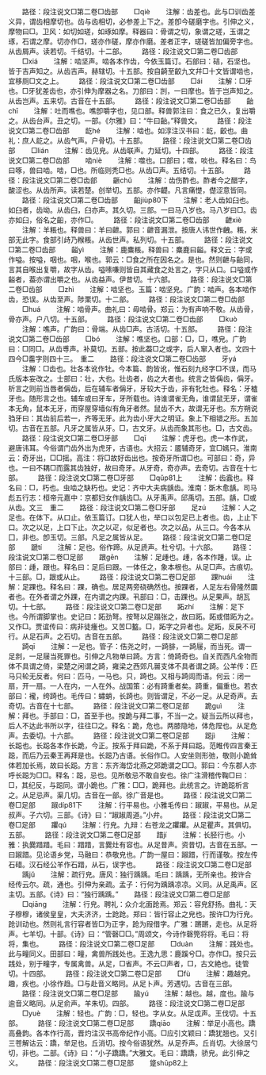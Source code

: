 <!-- { "loadSidebar": true } -->
　　路径：段注说文□第二卷□齿部
　　□qiè
　　注解：齿差也。此与□训齿差义异，谓齿相摩切也。齿与齿相切，必参差上下之。差卽今磋磨字也。引伸之义，摩物曰□。卫风：如切如瑳，如琢如摩。释器曰：骨谓之切，象谓之瑳，玉谓之琢，石谓之摩。切亦作□，瑳亦作磋，摩亦作磨。差者正字，瑳磋皆加偏旁字也。从齿屑声。读若切。千结切。十二部。
　　路径：段注说文□第二卷□齿部
　　□xiá
　　注解：啮坚声。啮各本作齿，今依玉篇订。石部曰：硈，石坚也。皆于吉声知之。从齿吉声。赫辖切。十五部。按自齮至齩九文幷□十文皆谓啮也，宜移厕□文之上。
　　路径：段注说文□第二卷□齿部
　　□ái
　　注解：□牙也。□牙犹差齿也，亦引伸为摩器之名。刀部曰：剀，一曰摩也。皆于岂声知之。从齿岂声。五来切。古音在十五部。
　　路径：段注说文□第二卷□齿部
　　齝chī
　　注解：吐而噍也。噍卽嚼字也，见口部。释兽郭注曰：食之已久，复出嚼之。从齿台声。丑之切。一部。《尔雅》曰：“牛曰齝。”释兽文。
　　路径：段注说文□第二卷□齿部
　　龁hé
　　注解：啮也。如淳注汉书曰：龁，齩也。曲礼：庶人龁之。从齿气声。户骨切。十五部。
　　路径：段注说文□第二卷□齿部
　　□lián
　　注解：齿见皃。从齿联声。力延切。十四部。
　　路径：段注说文□第二卷□齿部
　　啮niè
　　注解：噬也。口部曰；噬，啖也。释名曰：鸟曰啄，兽曰啮。啮，□也。所临则秃□也。从齿□声。五结切。十五部。
　　路径：段注说文□第二卷□齿部
　　齭chǔ
　　注解：齿伤酢也。酢者今之醋字，酸涩也。从齿所声。读若楚。创举切。五部。亦作齼。凡言痛憷，儊涩意皆同。
　　路径：段注说文□第二卷□齿部
　　齨jiùp80下
　　注解：老人齿如臼也。如臼者，齿坳。从齿臼，臼亦声。其久切。三部。一曰马八岁也。马八岁曰□。齿亦如臼，俗名之齨，亦作□。
　　路径：段注说文□第二卷□齿部
　　齛xiè
　　注解：羊粻也。释兽曰：羊曰齛。郭曰：齛音漏泄。按唐人讳世作齥。粻，米部无此字。食部引歭乃糇粻。从齿世声。私列切。十五部。
　　路径：段注说文□第二卷□齿部
　　齸yì
　　注解：鹿麋粻。释兽曰：麋鹿曰齸。释文云：字或作嗌。按嗌，咽也。咽，喉也。郭云：□食之所在因名之。是也。然则齛与齝同，言其自喉出复嚼，故字从齿。嗌嗉嗛则皆自其藏食之处言之，字只从口。口嗌或作齸者，葢亦谓出嚼之也。从齿益声。伊昔切。十六部。
　　路径：段注说文□第二卷□齿部
　　□zhì
　　注解：啮坚也。玉篇：啮坚皃。广韵：啮声。各本啮作齿，恐误。从齿至声。陟栗切。十二部。
　　路径：段注说文□第二卷□齿部
　　□huá
　　注解：啮骨声。曲礼曰：毋啮骨。郑云：为有声响不敬。从齿骨，骨亦声。户八切。十五部。
　　路径：段注说文□第二卷□齿部
　　□kuò
　　注解：噍声。广韵曰：骨端。从齿□声。古活切。十五部。
　　路径：段注说文□第二卷□齿部
　　□bó
　　注解：噍坚也。口部：□，□，噍皃。广韵曰：□同□。从齿尃声。补莫切。五部。按此葢□之或字，后人窜入者也。文四十四今□齹字则四十三。　重二
　　路径：段注说文□第二卷□齿部
　　牙yá
　　注解：□齿也。壮各本讹作牡。今本篇、韵皆讹，惟石刻九经字□不误，而马氏版本妄改之。士部曰：壮，大也。壮齿者，齿之大者也。统言之皆偁齿，偁牙。析言之则前当唇者偁齿，后在辅车者偁牙，牙较大于齿，非有牝牡也。释名：牙樝牙也。随形言之也。辅车或曰牙车，牙所载也。诗谁谓雀无角，谁谓鼠无牙，谓雀本无角，鼠本无牙，而穿屋穿墙似有角牙者然。鼠齿不大，故谓无牙也。东方朔说驺牙曰：其齿前后若一，齐等无牙。此为齿小牙大之明证。象上下相错之形。五加切。古音在五部。凡牙之属皆从牙。□，古文牙。从齿而象其形也。□，古文齿。
　　路径：段注说文□第二卷□牙部
　　□qī
　　注解：虎牙也。虎一本作武，避唐讳耳。今俗谓门齿外出为虎牙，古语也。大招云：靥辅奇牙，宜□嫣只。淮南云：奇牙出，□□摇。高注：将□故好齿出也。按奇牙所谓□也。可部曰：奇，异也。一曰不耦□而露其齿独好，故曰奇牙。从牙奇，奇亦声。去奇切。古音在十七部。
　　路径：段注说文□第二卷□牙部
　　□qǔp81上
　　注解：齿蠧也。释名曰：□，朽也。虫啮之缺朽也。史记：齐中大夫病龋齿。淮南：斲木愈龋。司马彪五行志：桓帝元嘉中：京都妇女作龋齿□。从牙禹声。邱禹切。五部。龋，□或从齿。文三　重二
　　路径：段注说文□第二卷□牙部
　　足zú
　　注解：人之足也。在体下。从口止。依玉篇订。口犹人也，举口以包足已上者也。齿，上止下口。次之以足，上口下止。次之以疋，似足者也。次之以品，从三口。今各本从囗，非也。卽玉切。三部。凡足之属皆从足。
　　路径：段注说文□第二卷□足部
　　蹏tí
　　注解：足也。俗作蹄。从足虒声。杜兮切。十六部。
　　路径：段注说文□第二卷□足部
　　跟ɡēn
　　注解：足歱也。歱，各本作踵，误。止部曰：歱，跟也。释名曰：足后曰跟。一体任之，象本根也。从足□声。古痕切。十三部。□，跟或从止。
　　路径：段注说文□第二卷□足部
　　踝huái
　　注解：足踝也。释名曰：踝，确也。居足两旁硗确然也。按踝者，人足左右骨隆然圜者也。在外者谓之外踝，在内谓之内踝。丮部曰：□，击踝也。从足果声。胡瓦切。十七部。
　　路径：段注说文□第二卷□足部
　　跖zhí
　　注解：足下也。今所谓脚掌也。史记曰：跖劲弩。按弩以足蹋张之，故曰跖。跖或借跖为之。又作□。贾谊传曰：病非徒瘇也。又苦□盭。□，跖字之异者也。足跖，反戾不可行。从足石声。之石切。古音在五部。
　　路径：段注说文□第二卷□足部
　　踦qī
　　注解：一足也。管子：俈尧之时，一踦腓，一踦屦，而当死。谓一足剕，一足屦当死罪也。引伸之凡物单曰踦。方言：倚踦奇也。自关而西凡全物而体不具谓之倚，梁楚之闲谓之踦，雍梁之西郊凡嘼支体不具者谓之踦。公羊传：匹马只轮无反者。何曰：匹马，一马也。只，踦也。又相与踦闾而语。何云：闭一扇，开一扇。一人在内，一人在外。战国策：必有踦重者矣。踦重，偏重也。若衣部曰：襱，绔踦也。毛传曰：蟰蛸，长踦也。则皆谓足，不必一足。从足奇声。去奇切。古音在十七部。
　　路径：段注说文□第二卷□足部
　　跪ɡuì
　　注解：拜也。手部曰：□，首至手也。按跪与拜二事，不当一之。疑当云所以拜也，后人不达此书所以字，往往□之。释名：跪，危也。两膝隐地，体危陧也。从足危声。去委切。十六部。
　　路径：段注说文□第二卷□足部
　　跽jì
　　注解：长跽也。长跽各本作长跪，今正。按系于拜曰跪，不系于拜曰跽。范睢传四言秦王跽，而后乃云秦王再拜是也。长跽乃古语。长俗作□。人安坐则形弛，敬则小跪耸体若加长焉，故曰长跽。方言：东齐海岱北燕之郊跪谓之□□。郭曰：今东郡人亦呼长跽为□□。释名：跽，忌也。见所敬忌不敢自安也。徐广注滑稽传鞠□曰：□，其纪反，与跽同。谓小跪也。广雅：□□，跪拜也。此统言之。许跪跽析言之。从足忌声。渠几切。古音在一部。徐广音是也。
　　路径：段注说文□第二卷□足部
　　踧díp81下
　　注解：行平易也。小雅毛传曰：踧踧，平易也。从足叔声。子六切。三部。《诗》曰：“踧踧周道。”小弁。
　　路径：段注说文□第二卷□足部
　　躣qú
　　注解：行皃。九辩：右苍龙之躣躣。从足瞿声。其俱切。五部。
　　路径：段注说文□第二卷□足部
　　踖jí
　　注解：长胫行也。小雅：执爨踖踖。毛曰：踖踖，言爨灶有容也。从足昔声。资昔切。古音在五部。一曰踧踖。见论语乡党，马融曰：恭敬皃也。广韵一屋曰：踧踖，行而谨敬。按左传石碏。汉石经公羊作石踖，从石，误字也。
　　路径：段注说文□第二卷□足部
　　踽jǔ
　　注解：疏行皃。唐风：独行踽踽。毛曰：踽踽，无所亲也。按许合经传云尔。疏，通也。引伸为亲疏。孟子：行何为踽踽凉凉。义同。从足禹声。区主切。五部。《诗》曰：“独行踽踽。”
　　路径：段注说文□第二卷□足部
　　□qiānɡ
　　注解：行皃。聘礼：众介北面跄焉。郑云：容皃舒扬。曲礼：天子穆穆，诸侯皇皇，大夫济济，士跄跄。郑曰：皆行容止之皃也。按许□为行皃。跄训动也。然则礼言行容者皆□为正字，跄为叚借字。广雅：蹡蹡，走也。从足将声。七羊切。十部。《诗》曰：“管磬□□。”周颂文，今诗作磬筦将将。毛曰：将将，集也。
　　路径：段注说文□第二卷□足部
　　□duàn
　　注解：践处也。此与疃同义。田部曰：疃，禽兽所践处也。王逸九思：鹿蹊兮□。亦作□。按只云践处，别于疃字，专属禽兽。从足，□省声。不云□声者，□，古文絶也。徒管切。十四部。
　　路径：段注说文□第二卷□足部
　　□fù
　　注解：趣越皃。趣，疾也。小徐作趋。□与赴音义略同。从足卜声。芳遇切。古音在三部。
　　路径：段注说文□第二卷□足部
　　踰yú
　　注解：越也。越，度也。踰与逾音义略同。从足俞声。羊朱切。四部。
　　路径：段注说文□第二卷□足部
　　□yuè
　　注解：轻也。广韵：□，轻也。字从女。从足戉声。王伐切。十五部。
　　路径：段注说文□第二卷□足部
　　蹻qiāo
　　注解：举足小高也。蹻高叠韵。各本作行高，晋灼注汉书高帝纪作小高。□应引文颖曰：蹻犹翘也。又引三苍解诂云：蹻，举足也。丘消切。按今俗语犹然。从足乔声。丘肖切。大徐居勺切，非也。二部。《诗》曰：“小子蹻蹻。”大雅文。毛曰：蹻蹻，骄皃。此引伸之义。
　　路径：段注说文□第二卷□足部
　　跾shūp82上
